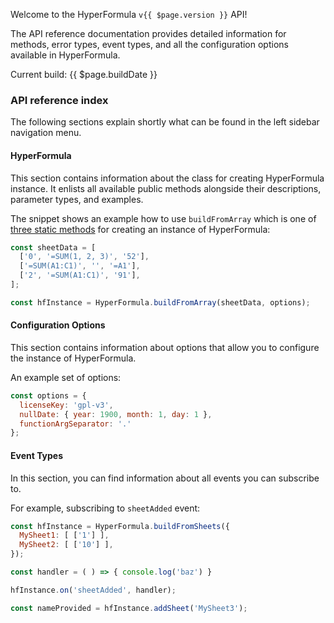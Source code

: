 Welcome to the HyperFormula `v{{ $page.version }}` API!

The API reference documentation provides detailed information for methods, error types, event types, and all the configuration options available in HyperFormula.

Current build: {{ $page.buildDate }}

### API reference index

The following sections explain shortly what can be found in the left sidebar navigation menu.

#### HyperFormula
This section contains information about the class for creating HyperFormula instance. It enlists all available public methods alongside their descriptions, parameter types, and examples.

The snippet shows an example how to use `buildFromArray` which is one of [three static methods](/api/classes/hyperformula.html#factories) for creating an instance of HyperFormula:
```javascript
const sheetData = [
  ['0', '=SUM(1, 2, 3)', '52'],
  ['=SUM(A1:C1)', '', '=A1'],
  ['2', '=SUM(A1:C1)', '91'],
];

const hfInstance = HyperFormula.buildFromArray(sheetData, options);
```

#### Configuration Options
This section contains information about options that allow you to configure the instance of HyperFormula.

An example set of options:
```javascript
const options = {
  licenseKey: 'gpl-v3',
  nullDate: { year: 1900, month: 1, day: 1 },
  functionArgSeparator: '.'
};
```

#### Event Types
In this section, you can find information about all events you can subscribe to.

For example, subscribing to `sheetAdded` event:

```javascript
const hfInstance = HyperFormula.buildFromSheets({
  MySheet1: [ ['1'] ],
  MySheet2: [ ['10'] ],
});

const handler = ( ) => { console.log('baz') }

hfInstance.on('sheetAdded', handler);

const nameProvided = hfInstance.addSheet('MySheet3');
```
